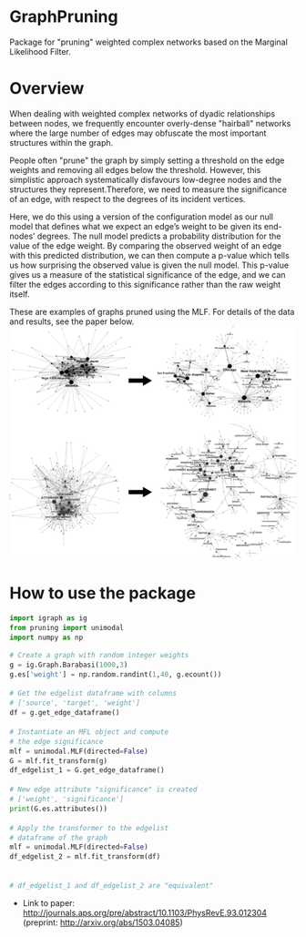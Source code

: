 # GraphPruning
Package for "pruning" weighted complex networks based on the Marginal Likelihood Filter.

# Overview
When dealing with weighted complex networks of dyadic relationships between nodes, we frequently encounter overly-dense "hairball" networks where the large number of edges may obfuscate the most important structures within the graph. 

People often "prune" the graph by simply setting a threshold on the edge weights and removing all edges below the threshold. However, this simplistic approach systematically disfavours low-degree nodes and the structures they represent.Therefore, we need to measure the significance of an edge, with respect to the degrees of its incident vertices. 

Here, we do this using a version of the configuration model as our null model that defines what we expect an edge’s weight to be given its end-nodes’ degrees. The null model predicts a probability distribution for the value of the edge weight. By comparing the observed weight of an edge with this predicted distribution, we can then compute a p-value which tells us how surprising the observed value is given the null model. This p-value gives us a measure of the statistical significance of the edge, and we can filter the edges according to this significance rather than the raw weight itself.

These are examples of graphs pruned using the MLF. For details of the data and results, see the paper below.
![MLF applied to real graphs](./files/MLF_examples.png)


# How to use the package
```python
import igraph as ig
from pruning import unimodal
import numpy as np
```

```python
# Create a graph with random integer weights
g = ig.Graph.Barabasi(1000,3)
g.es['weight'] = np.random.randint(1,40, g.ecount())

# Get the edgelist dataframe with columns
# ['source', 'target', 'weight']
df = g.get_edge_dataframe()

# Instantiate an MFL object and compute
# the edge significance 
mlf = unimodal.MLF(directed=False)
G = mlf.fit_transform(g)
df_edgelist_1 = G.get_edge_dataframe()

# New edge attribute "significance" is created
# ['weight', 'significance']
print(G.es.attributes())

# Apply the transformer to the edgelist
# dataframe of the graph
mlf = unimodal.MLF(directed=False)
df_edgelist_2 = mlf.fit_transform(df)


# df_edgelist_1 and df_edgelist_2 are "equivalent"
```
- Link to paper: http://journals.aps.org/pre/abstract/10.1103/PhysRevE.93.012304 (preprint: http://arxiv.org/abs/1503.04085)

